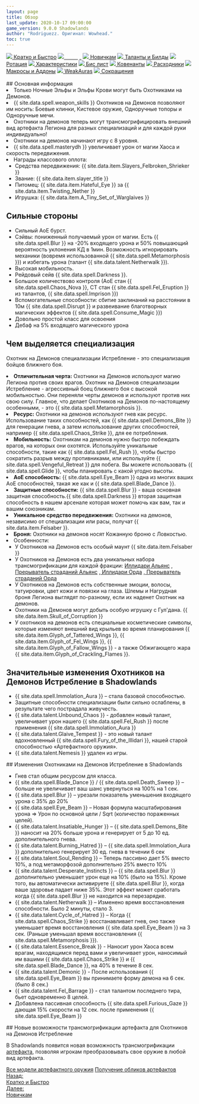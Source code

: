```yaml
---
layout: page
title: Обзор
last_update: 2020-10-17 09:00:00
game_version: 9.0.0 Shadowlands
author: "Rodriguezz. Оригинал: Wowhead."
toc: true
---
```


<div id="smooth-nav-outer">
<a href="{{ site.url }}/guide/havoc/quick_faq.html"><img src="https://wow.zamimg.com/images/wow/icons/medium/wow_token01.jpg"> Кратко и Быстро</a>
<a href="{{ site.url }}/guide/havoc/overview.html"><img src="https://wow.zamimg.com/images/wow/icons/medium/inv_misc_spyglass_02.jpg"><span style="color: white;"> Обзор</span></a>
<a href="{{ site.url }}/guide/havoc/beginners.html"><img src="https://wow.zamimg.com/images/wow/icons/medium/spell_lifegivingseed.jpg"> Новичкам</a>
<a href="{{ site.url }}/guide/havoc/talent-builds.html"><img src="https://wow.zamimg.com/images/wow/icons/medium/ability_marksmanship.jpg"> Таланты и Билды</a>
<a href="{{ site.url }}/guide/havoc/rotation-priority.html"><img src="https://wow.zamimg.com/images/wow/icons/medium/wow_token01.jpg"> Ротация</a>
<a href="{{ site.url }}/guide/havoc/stats.html"><img src="https://wow.zamimg.com/images/wow/icons/medium/inv_inscription_80_warscroll_intellect.jpg"> Характеристики</a>
<a href="{{ site.url }}/guide/havoc/gear.html"><img src="https://wow.zamimg.com/images/wow/icons/medium/inv_chest_chain_03.jpg"> Бис лист</a>
<a href="{{ site.url }}/guide/havoc/covenant.html"><img src="https://wow.zamimg.com/images/wow/icons/medium/wow_token01.jpg"> Ковенанты</a>
<a href="{{ site.url }}/guide/havoc/consumables.html"><img src="https://wow.zamimg.com/images/wow/icons/medium/inv_potion_92.jpg"> Расходники</a>
<a href="{{ site.url }}/guide/havoc/macros-addons.html"><img src="https://wow.zamimg.com/images/wow/icons/medium/inv_eng_gearspringparts.jpg"> Макросы и Аддоны</a>
<a href="{{ site.url }}/guide/havoc/weakauras.html"><img src="https://wow.zamimg.com/images/wow/icons/medium/spell_holy_auramastery.jpg"> WeakAuras</a>
<a href="{{ site.url }}/guide/havoc/common-terms.html"><img src="https://wow.zamimg.com/images/wow/icons/medium/ui_chat.jpg"> Сокращения</a>
</div>
<br>
## Основная информация
	   
 <li> Только Ночные Эльфы и Эльфы Крови могут быть Охотниками на Демонов.</li>
 <li> {{ site.data.spell.weapon_skills }} Охотников на Демонов позволяют им носить: Боевые клинки, Кистевое оружие, Одноручные топоры и Одноручные мечи.</li>
 <li> Охотники на демонов теперь могут трансмогрифицировать внешний вид артефакта Легиона для разных специализаций и для каждой руки индивидуально!</li>
 <li> Охотники на демонов начинают игру с 8 уровня.</li>
 <li> {{ site.data.spell.masterydh }} увеличивает урон от магии Хаоса и скорость передвижения.</li>
 <li> Награды классового оплота:
            <ul>
                <li>Средства передвижения: {{ site.data.item.Slayers_Felbroken_Shrieker }}</li>
                <li class="asc-apl" style="display:none;"></li>
                <li>Звание: {{ site.data.item.slayer_title }}</li>
                <li class="se-apl" style="display: none;"></li>
				<li>Питомец: {{ site.data.item.Hateful_Eye }} за {{ site.data.item.Twisting_Nether }}</li>
                <li class="asc-apl" style="display:none;"></li>
                <li>Игрушка: {{ site.data.item.A_Tiny_Set_of_Warglaives }}</li>
                <li class="se-apl" style="display: none;"></li>
            </ul>
        </li>	

## Сильные стороны 
 
* Сильный АоЕ бурст.
* Сэйвы: пониженный получаемый урон от магии. Есть {{ site.data.spell.Blur }} на -20% входящего урона и 50% повышающий вероятность уклонения КД в 1мин. Возможность игнорировать механики (вовремя использованной {{ site.data.spell.Metamorphosis }}) и избегать урона (талант {{ site.data.talent.Netherwalk }}).
* Высокая мобильность.
* Рейдовый сейв {{ site.data.spell.Darkness }}.
* Большое количествово контроля (АоЕ стан {{ site.data.spell.Chaos_Nova }}, СТ стан {{ site.data.spell.Fel_Eruption }} из талантов, {{ site.data.spell.Imprison }}) 
* Вспомогательные способности: сбитие заклинаний на расстоянии в 10м {{ site.data.spell.Disrupt }} и развеивание благотворных магических эффектов {{ site.data.spell.Consume_Magic }})
* Довольно простой класс для освоения
* Дебаф на 5% входящего магического урона 

## Чем выделяется специализация

Охотник на Демонов специализации Истребление - это специализация бойцов ближнего боя. 

<li> <b>Отличительная черта:</b> Охотники на Демонов используют магию Легиона против своих врагов. 
Охотник на Демонов специализации Истребление - агрессивный боец ближнего боя с высокой мобильностью. 
Они переняли черты демонов и используют против них свою силу. 
Главное, что делает Охотников на Демонов по-настоящему особенными, - это {{ site.data.spell.Metamorphosis }}.</li>
<li> <b>Ресурс:</b> Охотники на демонов используют гнев как ресурс. Использование таких способностей, 
как {{ site.data.spell.Demons_Bite }} для генерации гнева, а затем использование других способностей, например {{ site.data.spell.Chaos_Strike }}, для ее потребления. </li>
<li> <b>Мобильность:</b> Охотникам на демонов нужно быстро побеждать врагов, на которых они охотятся. 
Используйте уникальные способности, такие как {{ site.data.spell.Fel_Rush }}, чтобы быстро сократить разрыв между противниками, 
или используйте {{ site.data.spell.Vengeful_Retreat }} для побега. 
Вы можете использовать {{ site.data.spell.Glide }}, чтобы планировать с какой угодно высоты.</li>
<li> <b>АоЕ способность:</b> {{ site.data.spell.Eye_Beam }} одна из многих ваших АоЕ способностей, такая же как и {{ site.data.spell.Blade_Dance }}.</li>
<li> <b>Защитные способности:</b> {{ site.data.spell.Blur }} - ваша основная защитная способность.{{ site.data.spell.Darkness }} 
вторая защитная способность в нашем арсенале которая может помочь как вам, так и вашим союзникам.</li>
<li> <b>Уникальное средство передвижения:</b> Охотники на демонов, независимо от специализации или расы, получат {{ site.data.item.Felsaber }}.</li>
<li> <b>Броня:</b> Охотники на демонов носят Кожанную броню с Ловкостью.</li>
<li> Особенности:
            <ul>
                <li> У Охотников на Демонов есть особый маунт {{ site.data.item.Felsaber }}</li>
                <li class="asc-apl" style="display:none;"></li>
                <li> У Охотников на Демонов есть два уникальных набора трансмогрификации для каждой фракции: <a href="https://www.wowhead.com/dressing-room#mmzb0zH89Vz9c8gi3808CiB87cCiH87VCiJ808CiF808CiO808CiC808CiK87V" target="blank"> Иллидари Альянс</a>
				,<a href="https://www.wowhead.com/dressing-room#mm0z0zH89s8D2p808BME87cBMB87VBMg808BMD808BMv808BMl808BMC87V" target="blank"> Прерыватель страданий Альянс</a>
				,<a href="https://www.wowhead.com/dressing-room#mazb0zH89Vz9c87MghM87cgh7ogi5808ghz808gi6808gi4808ghc87V" target="blank"> Иллидари Орда</a>
				,<a href="https://www.wowhead.com/dressing-room#ma0z0zH89s8FFX808Cix87cCit87VCig808Cie808Civ808CiE808Cil87V" target="blank"> Прерыватель страданий Орда</a>
				</li>
                <li class="se-apl" style="display: none;"></li>
				<li> У Охотников на Демонов есть собственные эмоции, волосы, татуировки, цвет кожи и повязки на глаза.
				Шлемы и Нагрудная броня Легиона выглядят по-разному, если их наденет Охотник на демонов.</li>
                <li class="asc-apl" style="display:none;"></li>
                <li> Охотники на Демонов могут добыть особую игрушку с Гул'дана. {{ site.data.item.Skull_of_Corruption }}</li>
                <li class="se-apl" style="display: none;"></li>
				<li> У охотников на демонов есть специальные косметические символы, которые изменяют внешний вид крыльев во время планирования 
				{{ site.data.item.Glyph_of_Tattered_Wings }},
				{{ site.data.item.Glyph_of_Fel_Wings }},
				{{ site.data.item.Glyph_of_Fallow_Wings }} - а также Обжигающего жара {{ site.data.item.Glyph_of_Crackling_Flames }}.</li>
            </ul>
        </li>

## Значительные изменения Охотников на Демонов Истребление в Shadowlands
<ul>
<li> {{ site.data.spell.Immolation_Aura }} – стала базовой способностью.</li>
<li> Защитные способности специализации были сильно ослаблены, в результате чего пострадала живучесть.</li>
<li> {{ site.data.talent.Unbound_Chaos }} - добавлен новый талант, увеличивает урон нашего {{ site.data.spell.Fel_Rush }} после применения {{ site.data.spell.Immolation_Aura }}</li>
<li> {{ site.data.talent.Glaive_Tempest }} - это новый талант вдохновленный {{ site.data.spell.Fury_of_the_Illidari }}, нашей старой способностью «Артефактного оружия».</li>
<li> {{ site.data.talent.Nemesis }} удален из игры.</li>
</ul>
## Изменения Охотниками на Демонов Истребление в Shadowlands
<ul>
<li> Гнев стал общим ресурсом для класса.</li>
<li> {{ site.data.spell.Blade_Dance }} / {{ site.data.spell.Death_Sweep }} – больше не увеличивает ваш шанс увернуться на 100% на 1 сек.</li>
<li> {{ site.data.spell.Blur }} – урезали показатель уменьшения входящего урона с 35% до 20%</li>
<li> {{ site.data.spell.Eye_Beam }} – Новая формула масштабирования урона => Урон по основной цели / Sqrt (количество пораженных целей).</li>
<li> {{ site.data.talent.Insatiable_Hunger }} – {{ site.data.spell.Demons_Bite }} наносит на 20% больше урона и генерирует от 5 до 10 ед. дополнительного гнева.</li>
<li> {{ site.data.talent.Burning_Hatred }} – {{ site.data.spell.Immolation_Aura }} дополнительно генерирует 30 ед. гнева в течении 6 сек</li>
<li> {{ site.data.talent.Soul_Rending }} – Теперь пассивно дает 5% вместо 10%, а под метаморфозой дополнительно 25% вместо 10%</li>
<li> {{ site.data.talent.Desperate_Instincts }} – {{ site.data.spell.Blur }} дополнительно уменьшает урон еще на 10% (было на 15%). Кроме того, вы автоматически активируете {{ site.data.spell.Blur }}, когда ваше здоровье падает ниже 35%. Этот эффект может сработать когда {{ site.data.spell.Blur }} не находится на перезарядке.</li>
<li> {{ site.data.talent.Netherwalk }} – Изменено время восстановления способности. Было 2 минуты, стало 3.</li>
<li> {{ site.data.talent.Cycle_of_Hatred }} – Когда {{ site.data.spell.Chaos_Strike }} восстанавливает гнев, оно также уменьшает время восстановления {{ site.data.spell.Eye_Beam }} на 3 сек. (Раньше уменьшал время восстановления {{ site.data.spell.Metamorphosis }}).</li>
<li> {{ site.data.talent.Essence_Break }} - Наносит урон Хаоса всем врагам, находящимся перед вами и увеличивает урон, наносимый им вашими {{ site.data.spell.Chaos_Strike }} и {{ site.data.spell.Blade_Dance }}, на 40% в течение 8 сек.</li>
<li> {{ site.data.talent.Demonic }} - После использования {{ site.data.spell.Eye_Beam }} вы принимаете форму демона на 6 сек. (было 8 сек.)</li>
<li> {{ site.data.talent.Fel_Barrage }} - стал талантом последнего тира, бьет одновременно 8 целей.</li>
<li> Добавлена пассивная способность {{ site.data.spell.Furious_Gaze }} дающая 15% скорости на 12 сек. после применения {{ site.data.spell.Eye_Beam }}</li>
</ul>
## Новые возможности трансмогрификации артефакта для Охотников на Демонов Истребление

В Shadowlands появится новая возможность трансмогрификации <a href="https://www.wowhead.com/news=317669/artifact-transmog-in-shadowlands-new-creative-weapon-combinations"> артефакта</a>, позволяя игрокам преобразовывать свое оружие в любой вид артефакта.

<div id="cta-but">
<a href="https://shadowlands.wowhead.com/artifact-calc" class="cta-button" data-border="strong" target="_blank">Все модели артефактного оружия</a>
<a href="https://www.wowhead.com/unlocking-artifact-appearances-guide" class="cta-button" data-border="strong" target="_blank">Получение обликов артефактов</a>
</div>

<div class="minibox minibox-left"><a href="{{ site.url }}/guide/havoc/quick_faq.html">Назад:<br>Кратко и Быстро</a></div> 
<div class="minibox"><a href="{{ site.url }}/guide/havoc/beginners.html">Далее:<br>Новичкам</a></div>



